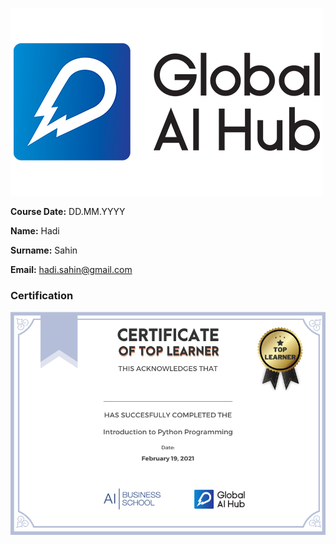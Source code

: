 
![](newlogo.png)

**Course Date:** DD.MM.YYYY  

**Name:** Hadi 

**Surname:** Sahin  

**Email:** hadi.sahin@gmail.com  




### Certification
![](TopLearnerCertificate.png)


